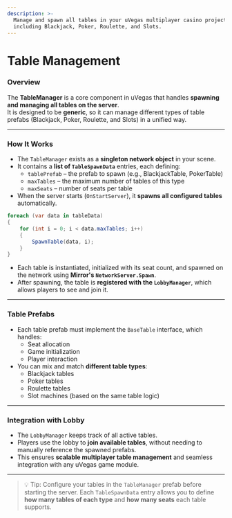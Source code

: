 ```yaml
---
description: >-
  Manage and spawn all tables in your uVegas multiplayer casino project,
  including Blackjack, Poker, Roulette, and Slots.
---
```


# Table Management

### Overview

The **TableManager** is a core component in uVegas that handles **spawning and managing all tables on the server**.\
It is designed to be **generic**, so it can manage different types of table prefabs (Blackjack, Poker, Roulette, and Slots) in a unified way.

***

### How It Works

* The `TableManager` exists as a **singleton network object** in your scene.
* It contains a **list of `TableSpawnData`** entries, each defining:
  * `tablePrefab` – the prefab to spawn (e.g., BlackjackTable, PokerTable)
  * `maxTables` – the maximum number of tables of this type
  * `maxSeats` – number of seats per table
* When the server starts (`OnStartServer`), it **spawns all configured tables** automatically.

```csharp
foreach (var data in tableData)
{
    for (int i = 0; i < data.maxTables; i++)
    {
        SpawnTable(data, i);
    }
}
```

* Each table is instantiated, initialized with its seat count, and spawned on the network using **Mirror's `NetworkServer.Spawn`**.
* After spawning, the table is **registered with the `LobbyManager`**, which allows players to see and join it.

***

### Table Prefabs

* Each table prefab must implement the `BaseTable` interface, which handles:
  * Seat allocation
  * Game initialization
  * Player interaction
* You can mix and match **different table types**:
  * Blackjack tables
  * Poker tables
  * Roulette tables
  * Slot machines (based on the same table logic)

***

### Integration with Lobby

* The `LobbyManager` keeps track of all active tables.
* Players use the lobby to **join available tables**, without needing to manually reference the spawned prefabs.
* This ensures **scalable multiplayer table management** and seamless integration with any uVegas game module.

***

> 💡 Tip: Configure your tables in the `TableManager` prefab before starting the server. Each `TableSpawnData` entry allows you to define **how many tables of each type** and **how many seats** each table supports.
